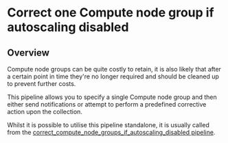 # Correct one Compute node group if autoscaling disabled

## Overview

Compute node groups can be quite costly to retain, it is also likely that after a certain point in time they're no longer required and should be cleaned up to prevent further costs.

This pipeline allows you to specify a single Compute node group and then either send notifications or attempt to perform a predefined corrective action upon the collection.

Whilst it is possible to utilise this pipeline standalone, it is usually called from the [correct_compute_node_groups_if_autoscaling_disabled pipeline](https://hub.flowpipe.io/mods/turbot/gcp_thrifty/pipelines/gcp_thrifty.pipeline.correct_compute_node_groups_if_autoscaling_disabled).